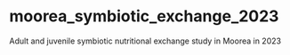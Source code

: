 # moorea_symbiotic_exchange_2023
Adult and juvenile symbiotic nutritional exchange study in Moorea in 2023
